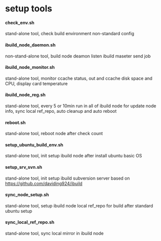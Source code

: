 setup tools
======

#### check_env.sh
stand-alone tool, check build environment non-standard config

#### ibuild_node_daemon.sh
non-stand-alone tool, build node deamon listen ibuild maseter send job

#### ibuild_node_monitor.sh
stand-alone tool, monitor ccache status, out and ccache disk space and CPU, display card temperature

#### ibuild_node_reg.sh
stand-alone tool, every 5 or 10min run in all of ibuild node for update node info, sync local ref_repo, auto cleanup and auto reboot

#### reboot.sh
stand-alone tool, reboot node after check count

#### setup_ubuntu_build_env.sh
stand-alone tool, init setup ibuild node after install ubuntu basic OS

#### setup_srv_svn.sh
stand-alone tool, init setup ibuild subversion server based on https://github.com/daviding924/ibuild

#### sync_node_setup.sh
stand-alone tool, setup ibuild node local ref_repo for build after standard ubuntu setup

#### sync_local_ref_repo.sh
stand-alone tool, sync local mirror in ibuild node

